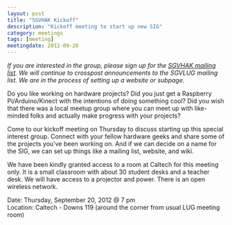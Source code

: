 ```yaml
---
layout: post
title: "SGVHAK Kickoff"
description: "Kickoff meeting to start up new SIG"
category: meetings
tags: [meeting]
meetingdate: 2012-09-20
---
```


*If you are interested in the group, please sign up for the [SGVHAK mailing list](http://sgvhak.net/mailman/listinfo/hak "SGVHAK Mailing List Sign Up"). We will continue to crosspost announcements to the SGVLUG mailing list. We are in the process of setting up a website or subpage.*  

Do you like working on hardware projects?  Did you just get a Raspberry Pi/Arduino/Kinect with the intentions of doing something cool?  Did you wish that there was a local meetup group where you can meet up with like-minded folks and actually make progress with your projects?

Come to our kickoff meeting on Thursday to discuss starting up this special interest group.  Connect with your fellow hardware geeks and share some of the projects you've been working on. And if we can decide on a name for the SIG, we can set up things like a mailing list, website, and wiki.

We have been kindly granted access to a room at Caltech for this meeting only.  It is a small classroom with about 30 student desks and a teacher desk.  We will have access to a projector and power.  There is an open wireless network.

Date: Thursday, September 20, 2012 @ 7 pm <br/>
Location: Caltech - Downs 119 (around the corner from usual LUG meeting room)
